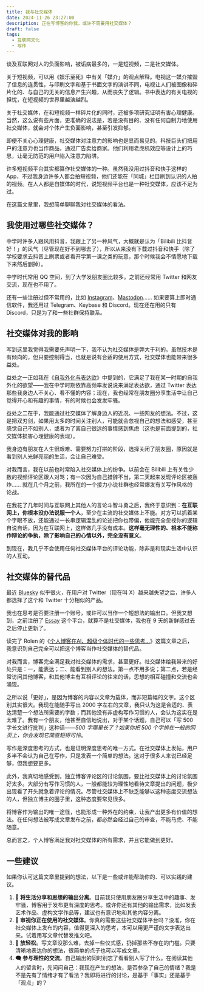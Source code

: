 ```yaml
---
title: 我与社交媒体
date: 2024-11-26 23:27:00
description: 正在写博客的你我，或许不需要用社交媒体？
draft: false
tags:
  - 互联网文化
  - 写作
---
```


谈及互联网对人的负面影响，被诟病最多的，一是短视频，二是社交媒体。

关于短视频，可以用《娱乐至死》中有关「媒介」的观点解释。电视这一媒介摧毁了信息的连贯性，与印刷文字和基于书面文字的演讲不同，电视让人们被图像和碎片化的、与自己的无关的信息产生兴趣，从而丧失了逻辑。书中表达的有关电视的担忧，在短视频的世界里越演越烈。

关于社交媒体，在和短视频一样碎片化的同时，还被多项研究证明有害心理健康。当然，这么说有些片面，更准确的说法是，若是没有目的、没有任何自制力地使用社交媒体，就会对个体产生负面影响，甚至引发抑郁。

即便不关心心理健康，社交媒体对注意力的影响也是显而易见的。科技巨头们把用户的注意力也当作商品，通过广告卖给商家。他们利用老虎机效应等设计上的巧思，让毫无防范的用户陷入注意力陷阱。

许多短视频平台其实都算作社交媒体的一种。虽然我没用过抖音和快手这样的 App，不过我身边许多人都会拍短视频，他们还能在「同城」栏目刷到认识的人拍的视频。在人人都是自媒体的时代，说短视频平台也是一种社交媒体，应该不足为过。

在这篇文章里，我想简单聊聊我对社交媒体的看法。

## 我使用过哪些社交媒体？

中学时许多人跟风用抖音，我跟上了另一种风气，大概就是认为「Bilibili 比抖音好！」的风气（尽管现在好不到哪去了），所以从来没有下载过抖音和快手（除了学校要求去抖音上刷票或者看开学第一课之类的玩意，那个时候我会不情愿地下载下来然后删掉）。

中学时代常用 QQ 空间，到了大学发朋友圈比较多。之前还经常用 Twitter 和网友交流，现在也不用了。

还有一些注册过但不常用的，比如 [Instagram](https://www.instagram.com/)、[Mastodon](https://mastodon.social/)…… 如果要算上即时通信软件，我还用过 Telegram、Keybase 和 Discord。现在还在用的只有 Discord，只是为了和一些社群保持联系。

## 社交媒体对我的影响

写到这里我觉得我需要先声明一下，我不认为社交媒体是弊大于利的。虽然技术是有倾向的，但只要控制得当，也就是说有合适的使用方式，社交媒体也能带来很多益处。

益处之一正如我在《[自我外化与表达欲](/posts/%E8%87%AA%E6%88%91%E5%A4%96%E5%8C%96%E4%B8%8E%E8%A1%A8%E8%BE%BE%E6%AC%B2/)》中提到的，它满足了我在某一时期的自我外化的欲望——我在中学时期依靠高频率发说说来满足表达欲，通过 Twitter 表达那些我身边人不关心、看不懂的内容；现在，我也经常在朋友圈分享生活中让自己觉得开心和有趣的事情，有的时候也会发发牢骚。

益处之二在于，我能通过社交媒体了解身边人的近况、一些网友的想法。不过，这是把双刃剑，如果用太多的时间关注别人，可能就会忽视自己的想法和感受，甚至感觉自己不如别人，或者为了离自己很远的事情感到焦虑（这也是前面提到的，社交媒体损害心理健康的表现）。

我身边有朋友在人生很艰难、需要努力打拼的阶段，选择关闭了朋友圈，原因就是看到别人光鲜亮丽的生活，会让自己难受。

对我而言，我在以前也时常陷入社交媒体上的纷争。以前会在 Bilibili 上有关性少数的视频评论区跟人对骂；有一次因为自己措辞不当，第二天起来发现评论区被轰炸…… 就在几个月之前，我所在的一个接力小说社群也经常爆发有关写作风格的论战。

在我花了几年时间与互联网上其他人的言论斗智斗勇之后，我终于意识到：**在互联网上，你根本没办法说服一个人**，至少在主流的社交媒体上不能。对方可以抓着某个字眼不放，还能通过一长串逻辑混乱的论述把你也带偏，他能完全忽视你的逻辑自说自话，因为在互联网上，这样做几乎没有成本。**这样毫无理性的、根本不能称作辩论的争执，除了影响自己的心情以外，完全没有意义**。

到现在，我几乎不会使用任何社交媒体平台的评论功能，除非是和现实生活中认识的人互动。

## 社交媒体的替代品

最近 [Bluesky](https://bsky.app/) 似乎很火，在用户对 Twitter（现在叫 X）越来越失望之后，许多人都选择了这个和 Twitter 十分相似的产品。

我也在思考是否要注册一个账号，或许可以当作一个短想法的输出口。但我又想到，之前注册了 [Essay](https://www.essay.ink/eltrac) 这个平台，就算不是社交媒体，我也在 9 天的新鲜感过去之后停止更新了。

读完了 Rolen 的《[个人博客在AI、超级个体时代的一些思考…](https://rolen.wiki/reflections-on-personal-blogs-in-the-ai-and-solo-age/)》这篇文章之后，我意识到自己完全可以把这个博客当作社交媒体的替代品。

对我而言，博客完全满足我对社交媒体的需求，甚至更好。社交媒体给我带来的好处只是：一，能表达；二、能看到别人的想法。第一点不用多说；第二点，若是经常访问其他博客，和其他博主有互相评论的往来的话，思想的相互碰撞和交流也会涌现。

之所以说「更好」，是因为博客的内容以文章为载体，而非短篇幅的文字。这个区别其实很大。我现在能随手写出 2000 字左右的文章，我只认为这是合适的、表达清楚一个想法所需要的字数；而其他没有非虚构写作习惯的人，会认为这实在是太难了。我有一个朋友，他甚至自信地说出，对于某个话题，自己可以「写 500 字长文进行批判」这种话——*500 字哪里长了？如果你把 500 个字排在一般的网页上，你会发现它简直短得可怜*。

写作是深度思考的方式，也是证明深度思考的唯一方式。在社交媒体上发帖，用户多半不会认为自己在写作，只是发表一个简单的想法。这对于很多人来说已经足够，但我想要更多。

此外，我真切地感受到，独立博客评论区的讨论氛围，要比社交媒体上的讨论氛围好太多。大部分有写作习惯的人，一般都能较为理性地看待文章提出的问题，极少出现看了开头就急着评论的情况。尽管社交媒体上不缺乏能够以这种态度交流想法的人，但独立博主的圈子里，这种态度要常见很多。

将博客作为输出的唯一途径，也能形成一种外在的约束，让我产出更多有价值的想法。在任何想法被写成文章发布之前，都必然会经过自己的审查，不能马虎、不能随意。

总而言之，个人博客满足我对社交媒体的所有需求，并且它能做到更好。

## 一些建议

如果你认可这篇文章里提到的想法，以下是一些或许能帮助你的、可以实践的建议。

1. **🌄 将生活分享和思想的输出分离**。目前我只使用朋友圈分享生活中的趣事、发牢骚，博客用于发布更有深度的思考。或许你还有其他的输出需求，比如发表艺术作品、虚构文学作品等，建议也有意识地和其他内容分离。
2. **🤔 审视你正在使用的社交媒体**。你真的需要这些社交媒体平台吗？没准，你在社交媒体上发布的内容，值得更深入的思考，本可以用更严谨的文字表达出来。试着用写文章代替发推文吧。
3. **🍃 放轻松**。写文章没那么难，去掉一些仪式感，扔掉那些不存在的门槛。只要清晰地表达你的想法，很简单的点子也可以写成文章。
4. **🗨️ 参与理性的交流**。自己输出的同时别忘了看看别人写了什么。在阅读其他人的留言时，先问问自己：我现在产生的想法，是否参杂了自己的情绪？我是不是先有了情绪才有了看法？我即将进行的讨论，是基于「事实」还是基于「观点」的？
